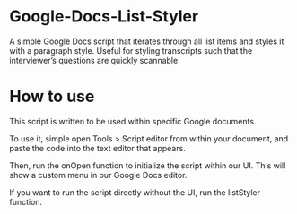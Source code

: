 # Google-Docs-List-Styler
A simple Google Docs script that iterates through all list items and styles it with a paragraph style. Useful for styling transcripts such that the interviewer’s questions are quickly scannable.

# How to use
This script is written to be used within specific Google documents.

To use it, simple open Tools > Script editor from within your document, and paste the code into the text editor that appears. 

Then, run the onOpen function to initialize the script within our UI. This will show a custom menu in our Google Docs editor.

If you want to run the script directly without the UI, run the listStyler function.
